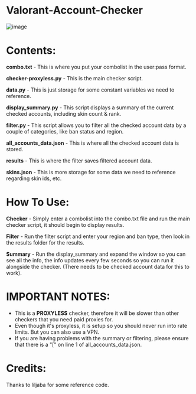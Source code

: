 # Valorant-Account-Checker

![image](https://github.com/OfficialProtonDev/Valorant-Account-Checker/assets/98558514/d10f123f-08d1-4cf1-9be1-377770576ed3)

# Contents:

**combo.txt** - This is where you put your combolist in the user:pass format.

**checker-proxyless.py** - This is the main checker script.

**data.py** - This is just storage for some constant variables we need to reference.

**display_summary.py** - This script displays a summary of the current checked accounts, including skin count & rank.

**filter.py** - This script allows you  to filter all the checked account data by a couple of categories, like ban status and region.

**all_accounts_data.json** - This is where all the checked account data is stored.

**results** - This is where the filter saves filtered account data.

**skins.json** - This is more storage for some data we need to reference regarding skin ids, etc.

# How To Use:

**Checker** - Simply enter a combolist into the combo.txt file and run the main checker script, it should begin to display results.

**Filter** - Run the filter script and enter your region and ban type, then look in the results folder for the results.

**Summary** - Run the display_summary and expand the window so you can see all the info, the info updates every few seconds 
		     so you can run it alongside the checker. (There needs to be checked account data for this to work).

# IMPORTANT NOTES:

- This is a **PROXYLESS** checker, therefore it will be slower than other checkers that you need paid proxies for.
- Even though it's proxyless, it is setup so you should never run into rate limits. But you can also use a VPN.
- If you are having problems with the summary or filtering, please ensure that there is a "[" on line 1 of all_accounts_data.json.

# Credits:

Thanks to liljaba for some reference code.
